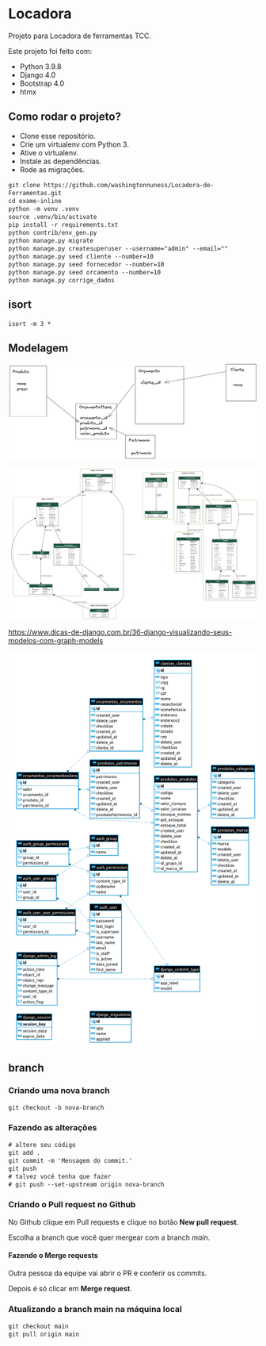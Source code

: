 # Locadora

Projeto para Locadora de ferramentas TCC.


Este projeto foi feito com:

* Python 3.9.8
* Django 4.0
* Bootstrap 4.0
* htmx


## Como rodar o projeto?

* Clone esse repositório.
* Crie um virtualenv com Python 3.
* Ative o virtualenv.
* Instale as dependências.
* Rode as migrações.


```
git clone https://github.com/washingtonnuness/Locadora-de-Ferramentas.git
cd exame-inline
python -m venv .venv
source .venv/bin/activate
pip install -r requirements.txt
python contrib/env_gen.py
python manage.py migrate
python manage.py createsuperuser --username="admin" --email=""
python manage.py seed cliente --number=10
python manage.py seed fornecedor --number=10
python manage.py seed orcamento --number=10
python manage.py corrige_dados
```



## isort

```
isort -m 3 *
```

## Modelagem

![orcamentos_modelagem2.png](img/orcamentos_modelagem2.png)

![models.png](img/models.png)

https://www.dicas-de-django.com.br/36-django-visualizando-seus-modelos-com-graph-models


![diagrama_ER_DBeaver.png](img/diagrama_ER_DBeaver.png)

## branch

### Criando uma nova branch

```
git checkout -b nova-branch
```

### Fazendo as alterações

```
# altere seu código
git add .
git commit -m 'Mensagem do commit.'
git push
# talvez você tenha que fazer
# git push --set-upstream origin nova-branch
```

### Criando o Pull request no Github

No Github clique em Pull requests e clique no botão **New pull request**.

Escolha a branch que você quer mergear com a branch *main*.


#### Fazendo o Merge requests

Outra pessoa da equipe vai abrir o PR e conferir os commits.

Depois é só clicar em **Merge request**.

### Atualizando a branch main na máquina local

```
git checkout main
git pull origin main
```

